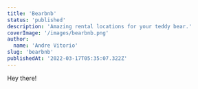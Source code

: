 ```yaml
---
title: 'Bearbnb'
status: 'published'
description: 'Amazing rental locations for your teddy bear.'
coverImage: '/images/bearbnb.png'
author:
  name: 'Andre Vitorio'
slug: 'bearbnb'
publishedAt: '2022-03-17T05:35:07.322Z'
---
```


Hey there!